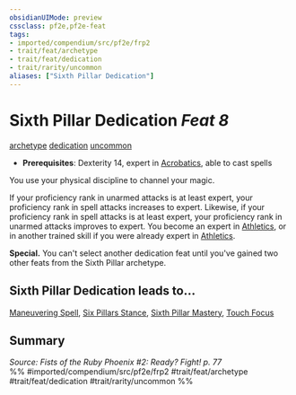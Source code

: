 ```yaml
---
obsidianUIMode: preview
cssclass: pf2e,pf2e-feat
tags:
- imported/compendium/src/pf2e/frp2
- trait/feat/archetype
- trait/feat/dedication
- trait/rarity/uncommon
aliases: ["Sixth Pillar Dedication"]
---
```

# Sixth Pillar Dedication  *Feat 8*  
[archetype](archetype.md)  [dedication](dedication.md)  [uncommon](uncommon.md)  

- **Prerequisites**: Dexterity 14, expert in [Acrobatics](../skills.md#Acrobatics), able to cast spells

You use your physical discipline to channel your magic.

If your proficiency rank in unarmed attacks is at least expert, your proficiency rank in spell attacks increases to expert. Likewise, if your proficiency rank in spell attacks is at least expert, your proficiency rank in unarmed attacks improves to expert. You become an expert in [Athletics](../skills.md#Athletics), or in another trained skill if you were already expert in [Athletics](../skills.md#Athletics).

**Special.** You can't select another dedication feat until you've gained two other feats from the Sixth Pillar archetype.

## Sixth Pillar Dedication leads to...

[Maneuvering Spell](maneuvering-spell-frp2.md), [Six Pillars Stance](six-pillars-stance-frp2.md), [Sixth Pillar Mastery](sixth-pillar-mastery-frp2.md), [Touch Focus](touch-focus-frp2.md)

## Summary

*Source: Fists of the Ruby Phoenix #2: Ready? Fight! p. 77*  
%% #imported/compendium/src/pf2e/frp2 #trait/feat/archetype #trait/feat/dedication #trait/rarity/uncommon %%